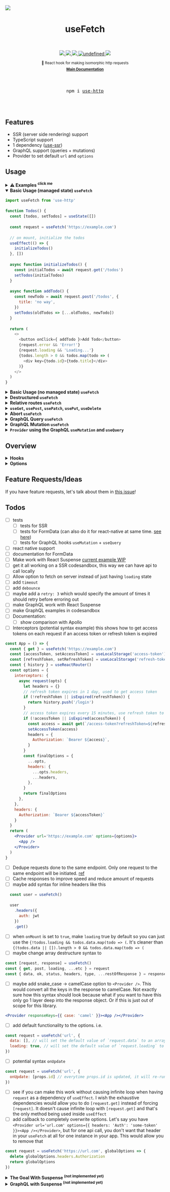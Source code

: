 <a href="http://use-http.com">
    <img src="https://github.com/alex-cory/use-http/raw/master/public/dog.png" />
</a>

<br/>

<p align="center">
    <h1 align="center">useFetch</h1>
</p>

<br />

<p align="center">
    <a href="https://github.com/alex-cory/use-http/pulls">
      <img src="https://camo.githubusercontent.com/d4e0f63e9613ee474a7dfdc23c240b9795712c96/68747470733a2f2f696d672e736869656c64732e696f2f62616467652f5052732d77656c636f6d652d627269676874677265656e2e737667" />
    </a>
    <a href="https://circleci.com/gh/alex-cory/use-http">
      <img src="https://img.shields.io/circleci/project/github/alex-cory/use-http/master.svg" />
    </a>
    <a href="https://www.npmjs.com/package/use-http">
      <img src="https://img.shields.io/npm/dt/use-http.svg" />
    </a>
    <a href="https://lgtm.com/projects/g/alex-cory/use-http/context:javascript">
      <img alt="undefined" src="https://img.shields.io/lgtm/grade/javascript/g/alex-cory/use-http.svg?logo=lgtm&logoWidth=18"/>
    </a>
    <a href="https://spectrum.chat/use-http">
        <img src="https://withspectrum.github.io/badge/badge.svg" />
    </a>
<!-- [![Join the community on Spectrum](https://withspectrum.github.io/badge/badge.svg)](https://spectrum.chat/next-js) -->
<!--     <a href="https://bundlephobia.com/result?p=use-http">
      <img alt="undefined" src="https://img.shields.io/bundlephobia/minzip/use-http.svg">
    </a> -->
<!--     <a href="https://snyk.io/test/github/alex-cory/use-http?targetFile=package.json">
      <img src="https://snyk.io/test/github/alex-cory/use-http/badge.svg?targetFile=package.json" alt="Known Vulnerabilities" data-canonical-src="https://snyk.io/test/github/alex-cory/use-http?targetFile=package.json" style="max-width:100%;">
    </a> -->
<!--     <a href="https://www.npmjs.com/package/use-http">
      <img src="https://img.shields.io/npm/v/use-http.svg" alt="Known Vulnerabilities" data-canonical-src="https://snyk.io/test/github/alex-cory/use-http?targetFile=package.json" style="max-width:100%;">
    </a> -->
<!--     <a href="https://github.com/alex-cory/use-http/blob/master/license.md">
      <img alt="undefined" src="https://img.shields.io/github/license/alex-cory/use-http.svg">
    </a> -->
<!--     <a href="https://greenkeeper.io/">
      <img alt="undefined" src="https://badges.greenkeeper.io/alex-cory/use-http.svg">
    </a> -->
</p>

<div align="center">
  <sup>
    🐶 React hook for making isomorphic http requests
    <br/>
      <a href="http://use-http.com"><b>Main Documentation</b></a>
  </sup>
</div>

<br/>
<br/>


<div align="center">
  <pre>npm i <a href="http://use-http.com">use-http</a></pre>
</div>

<br/>
<br/>

Features
---------

- SSR (server side rendering) support
- TypeScript support
- 1 dependency ([use-ssr](https://github.com/alex-cory/use-ssr))
- GraphQL support (queries + mutations)
- Provider to set default `url` and `options`

Usage
-----

<details><summary><b>⚠️ Examples <sup>click me</sup></b></summary>
  <ul>
    <li><a target="_blank" rel="noopener noreferrer" href='https://codesandbox.io/s/usefetch-in-nextjs-nn9fm'>useFetch + Next.js</a></li>
    <li><a target="_blank" rel="noopener noreferrer" href='https://codesandbox.io/embed/km04k9k9x5'>useFetch + create-react-app</a></li>
    <li><a target="_blank" rel="noopener noreferrer" href='https://codesandbox.io/s/useget-with-provider-c78w2'>useGet + < Provider /></a></li>
  </ul>
</details>

<details open><summary><b>Basic Usage (managed state) <code>useFetch</code></b></summary>

```js
import useFetch from 'use-http'

function Todos() {
  const [todos, setTodos] = useState([])

  const request = useFetch('https://example.com')

  // on mount, initialize the todos
  useEffect(() => {
    initializeTodos()
  }, [])

  async function initializeTodos() {
    const initialTodos = await request.get('/todos')
    setTodos(initialTodos)
  }

  async function addTodo() {
    const newTodo = await request.post('/todos', {
      title: 'no way',
    })
    setTodos(oldTodos => [...oldTodos, newTodo])
  }

  return (
    <>
      <button onClick={ addTodo }>Add Todo</button>
      {request.error && 'Error!'}
      {request.loading && 'Loading...'}
      {todos.length > 0 && todos.map(todo => (
        <div key={todo.id}>{todo.title}</div>
      )}
    </>
  )
}
```
</details>

<details><summary><b>Basic Usage (no managed state) <code>useFetch</code></b></summary>
    
```js
import useFetch from 'use-http'

function Todos() {
  const options = { // accepts all `fetch` options
    onMount: true // will fire on componentDidMount, if no `method` is specified, will default to GET
  }

  const todos = useFetch('https://example.com/todos', options)

  function addTodo() {
    todos.post({
      title: 'no way',
    })
  }

  return (
    <>
      <button onClick={addTodo}>Add Todo</button>
      {todos.error && 'Error!'}
      {todos.loading && 'Loading...'}
      {(todos.data || []).length > 0 && todos.data.map(todo => (
        <div key={todo.id}>{todo.title}</div>
      )}
    </>
  )
}
```
</details>

<details><summary><b>Destructured <code>useFetch</code></b></summary>

```js
var [data, loading, error, request] = useFetch('https://example.com')

// want to use object destructuring? You can do that too
var { data, loading, error, request } = useFetch('https://example.com')
```
</details>


<details><summary><b>Relative routes <code>useFetch</code></b></summary>

⚠️ `baseUrl` is no longer supported, it is now only `url`
```jsx
var request = useFetch({ url: 'https://example.com' })
// OR
var request = useFetch('https://example.com')

request.post('/todos', {
  no: 'way'
})
```
</details>


<details><summary><b><code>useGet</code>, <code>usePost</code>, <code>usePatch</code>, <code>usePut</code>, <code>useDelete</code></b></summary>

```jsx
import { useGet, usePost, usePatch, usePut, useDelete } from 'use-http'

const [data, loading, error, patch] = usePatch({
  url: 'https://example.com',
  headers: {
    'Accept': 'application/json; charset=UTF-8'
  }
})

patch({
  yes: 'way',
})
```
</details>


<details><summary><b>Abort <code>useFetch</code></b></summary>

<img src="public/abort-example-1.gif" height="250" />


```jsx
const githubRepos = useFetch({
  url: `https://api.github.com/search/repositories?q=`
})

// the line below is not isomorphic, but for simplicity we're using the browsers `encodeURI`
const searchGithubRepos = e => githubRepos.get(encodeURI(e.target.value))

<>
  <input onChange={searchGithubRepos} />
  <button onClick={githubRepos.abort}>Abort</button>
  {githubRepos.loading ? 'Loading...' : githubRepos.data.items.map(repo => (
    <div key={repo.id}>{repo.name}</div>
  ))}
</>
```
</details>


<details><summary><b>GraphQL Query <code>useFetch</code></b></summary>

```jsx

const QUERY = `
  query Todos($userID string!) {
    todos(userID: $userID) {
      id
      title
    }
  }
`

function App() {
  const request = useFetch('http://example.com')

  const getTodosForUser = id => request.query(QUERY, { userID: id })

  return (
    <>
      <button onClick={() => getTodosForUser('theUsersID')}>Get User's Todos</button>
      {request.loading ? 'Loading...' : <pre>{request.data}</pre>}
    </>
  )
}
```
</details>


<details><summary><b>GraphQL Mutation <code>useFetch</code></b></summary>

The `Provider` allows us to set a default `url`, `options` (such as headers) and so on.

```jsx

const MUTATION = `
  mutation CreateTodo($todoTitle string) {
    todo(title: $todoTitle) {
      id
      title
    }
  }
`

function App() {
  const [todoTitle, setTodoTitle] = useState('')
  const request = useFetch('http://example.com')

  const createtodo = () => request.mutate(MUTATION, { todoTitle })

  return (
    <>
      <input onChange={e => setTodoTitle(e.target.value)} />
      <button onClick={createTodo}>Create Todo</button>
      {request.loading ? 'Loading...' : <pre>{request.data}</pre>}
    </>
  )
}
```
</details>


<details><summary><b><code>Provider</code> using the GraphQL <code>useMutation</code> and <code>useQuery</code></b></summary>

##### Query for todos
```jsx
import { useQuery } from 'use-http'

export default function QueryComponent() {
  
  // can also do it this way:
  // const [data, loading, error, query] = useQuery`
  // or this way:
  // const { data, loading, error, query } = useQuery`
  const request = useQuery`
    query Todos($userID string!) {
      todos(userID: $userID) {
        id
        title
      }
    }
  `

  const getTodosForUser = id => request.query({ userID: id })
  
  return (
    <>
      <button onClick={() => getTodosForUser('theUsersID')}>Get User's Todos</button>
      {request.loading ? 'Loading...' : <pre>{request.data}</pre>}
    </>
  )
}
```

##### Add a new todo
```jsx
import { useMutation } from 'use-http'

export default function MutationComponent() {
  const [todoTitle, setTodoTitle] = useState('')
  
  // can also do it this way:
  // const request = useMutation`
  // or this way:
  // const { data, loading, error, mutate } = useMutation`
  const [data, loading, error, mutate] = useMutation`
    mutation CreateTodo($todoTitle string) {
      todo(title: $todoTitle) {
        id
        title
      }
    }
  `
  
  const createTodo = () => mutate({ todoTitle })

  return (
    <>
      <input onChange={e => setTodoTitle(e.target.value)} />
      <button onClick={createTodo}>Create Todo</button>
      {loading ? 'Loading...' : <pre>{data}</pre>}
    </>
  )
}
```


##### Adding the Provider
These props are defaults used in every request inside the `<Provider />`. They can be overwritten individually
```jsx
import { Provider } from 'use-http'
import QueryComponent from './QueryComponent'
import MutationComponent from './MutationComponent'

function App() {

  const options = {
    headers: {
      Authorization: 'Bearer YOUR_TOKEN_HERE'
    }
  }
  
  return (
    <Provider url='http://example.com' options={options}>
      <QueryComponent />
      <MutationComponent />
    <Provider/>
  )
}

```
</details>


Overview
--------

<details><summary><b>Hooks</b></summary>

| Hook                | Description                                                                              |
| --------------------- | ---------------------------------------------------------------------------------------- |
| `useFetch` | The base hook |
| `useGet` | Defaults to a GET request |
| `usePost` | Defaults to a POST request |
| `usePut` | Defaults to a PUT request |
| `usePatch` | Defaults to a PATCH request |
| `useDelete` | Defaults to a DELETE request |
| `useQuery` | For making a GraphQL query |
| `useMutation` | For making a GraphQL mutation |
    
</details>


<details><summary><b>Options</b></summary>
    
This is exactly what you would pass to the normal js `fetch`, with a little extra.

| Option                | Description                                                               |  Default     |
| --------------------- | --------------------------------------------------------------------------|------------- |
| `onMount` | Once the component mounts, the http request will run immediately | false |
| `url` | Allows you to set a base path so relative paths can be used for each request :)       | empty string |

```jsx
const {
  data,
  loading,
  error,
  request,
  get,
  post,
  patch,
  put,
  delete  // don't destructure `delete` though, it's a keyword
  del,    // <- that's why we have this (del). or use `request.delete`
  abort,
  query,  // GraphQL
  mutate, // GraphQL
} = useFetch({
  // accepts all `fetch` options such as headers, method, etc.
  url: 'https://example.com', // used to be `baseUrl`
  onMount: true
})
```
or
```jsx
const [data, loading, error, request] = useFetch({
  // accepts all `fetch` options such as headers, method, etc.
  url: 'https://example.com', // used to be `baseUrl`
  onMount: true
})

const {
  get,
  post,
  patch,
  put,
  delete  // don't destructure `delete` though, it's a keyword
  del,    // <- that's why we have this (del). or use `request.delete`
  abort,
  query,  // GraphQL
  mutate, // GraphQL
} = request
```
</details>


Feature Requests/Ideas
----------------------
If you have feature requests, let's talk about them in [this issue](https://github.com/alex-cory/use-http/issues/13)!

Todos
------
 - [ ] tests
   - [ ] tests for SSR
   - [ ] tests for FormData (can also do it for react-native at same time. [see here](https://stackoverflow.com/questions/45842088/react-native-mocking-formdata-in-unit-tests))
   - [ ] tests for GraphQL hooks `useMutation` + `useQuery`
 - [ ] react native support
 - [ ] documentation for FormData
 - [ ] Make work with React Suspense [current example WIP](https://codesandbox.io/s/7ww5950no0)
 - [ ] get it all working on a SSR codesandbox, this way we can have api to call locally
 - [ ] Allow option to fetch on server instead of just having `loading` state
 - [ ] add `timeout`
 - [ ] add `debounce`
 - [ ] maybe add a `retry: 3` which would specify the amount of times it should retry before erroring out
 - [ ] make GraphQL work with React Suspense
 - [ ] make GraphQL examples in codesandbox
 - [ ] Documentation:
     - [ ] show comparison with Apollo
 - [ ] Interceptors (potential syntax example) this shows how to get access tokens on each request if an access token or refresh token is expired
```jsx
const App = () => {
  const { get } = useFetch('https://example.com')
  const [accessToken, setAccessToken] = useLocalStorage('access-token')
  const [refreshToken, setRefreshToken] = useLocalStorage('refresh-token')
  const { history } = useReactRouter()
  const options = {
    interceptors: {
      async request(opts) {
        let headers = {}
        // refresh token expires in 1 day, used to get access token
        if (!refreshToken || isExpired(refreshToken)) {
          return history.push('/login')
        }
        // access token expires every 15 minutes, use refresh token to get new access token
        if (!accessToken || isExpired(accessToken)) {
          const access = await get(`/access-token?refreshToken=${refreshToken}`)
          setAccessToken(access)
          headers = {
            Authorization: `Bearer ${access}`,
          }
        }
        const finalOptions = {
          ...opts,
          headers: {
            ...opts.headers,
            ...headers,
          },
        }
        return finalOptions
      },
    },
    headers: {
      Authorization: `Bearer ${accessToken}`
    }
  }
  return (
    <Provider url='https://example.com' options={options}>
      <App />
    </Provider>
  )
}
```
 - [ ] Dedupe requests done to the same endpoint. Only one request to the same endpoint will be initiated. [ref](https://www.npmjs.com/package/@bjornagh/use-fetch)
 - [ ] Cache responses to improve speed and reduce amount of requests
 - [ ] maybe add syntax for inline headers like this
```jsx
  const user = useFetch()
  
  user
    .headers({
      auth: jwt
    })
    .get()
```
 - [ ] when `onMount` is set to `true`, make `loading` true by default so you can just use the `{!todos.loading && todos.data.map(todo => (`. It's cleaner than `{(todos.data || []).length > 0 && todos.data.map(todo => (`
 - [ ] maybe change array destructure syntax to
  ```jsx
  const [request, response] = useFetch()
  const { get, post, loading, ...etc } = request
  const { data, ok, status, headers, type, ...restOfResponse } = response
  ```
  - [ ] maybe add snake_case -> camelCase option to `<Provider />`. This would
        convert all the keys in the response to camelCase.
        Not exactly sure how this syntax should look because what
        if you want to have this only go 1 layer deep into the response
        object. Or if this is just out of scope for this library.
  ```jsx
  <Provider responseKeys={{ case: 'camel' }}><App /></Provider>
  ```
  - [ ] add default functionality to the options. i.e.
  ```jsx
  const request = useFetch('url', {
    data: [], // will set the default value of `request.data` to an array
    loading: true, // will set the default value of `request.loading` to true
  })
  ```
  - [ ] potential syntax `onUpdate`
  ```jsx
  const request = useFetch('url', {
    onUpdate: [props.id] // everytime props.id is updated, it will re-run the request GET in this case
  })
  ```
  - [ ] see if you can make this work without causing infinite loop when having `request` as a dependency of `useEffect`. I wish the exhaustive dependencies would allow you to do `[request.get]` instead of forcing `[request]`. It doesn't cause infinite loop with `[request.get]` and that's the only method being used inside `useEffect`
  - [ ] add callback to completely overwrite options. Let's say you have `<Provider url='url.com' options={{ headers: 'Auth': 'some-token' }}><App /></Provider>`, but for one api call, you don't want that header in your `useFetch` at all for one instance in your app. This would allow you to remove that
  ```jsx
  const request = useFetch('https://url.com', globalOptions => {
    delete globalOptions.headers.Authorization
    return globalOptions
  })
  ```

<details><summary><b>The Goal With Suspense <sup><strong>(not implemented yet)</strong></sup></b></summary>
    
```jsx
import React, { Suspense, unstable_ConcurrentMode as ConcurrentMode, useEffect } from 'react'

function WithSuspense() {
  const suspense = useFetch('https://example.com')

  useEffect(() => {
    suspense.read()
  }, [])

  if (!suspense.data) return null

  return <pre>{suspense.data}</pre>
}

function App() (
  <ConcurrentMode>
    <Suspense fallback="Loading...">
      <WithSuspense />
    </Suspense>
  </ConcurrentMode>
)
``` 
</details>

<details><summary><b>GraphQL with Suspense <sup><strong>(not implemented yet)</strong></sup></b></summary>
    
```jsx
const App = () => {
  const [todoTitle, setTodoTitle] = useState('')
  // if there's no <Provider /> used, useMutation works this way
  const mutation = useMutation('http://example.com', `
    mutation CreateTodo($todoTitle string) {
      todo(title: $todoTitle) {
        id
        title
      }
    }
  `)

  // ideally, I think it should be mutation.write({ todoTitle }) since mutation ~= POST
  const createTodo = () => mutation.read({ todoTitle })
  
  if (!request.data) return null

  return (
    <>
      <input onChange={e => setTodoTitle(e.target.value)} />
      <button onClick={createTodo}>Create Todo</button>
      <pre>{mutation.data}</pre>
    </>
  )
}
```
</details>


